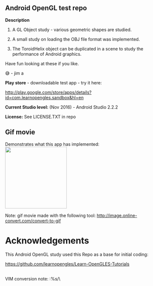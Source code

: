 Android OpenGL test repo
------------------------

<b>Description</b>

1) A GL Object study - various geometric shapes are studied.

2) A small study on loading the OBJ file format was implemented.

3) The ToroidHelix object can be duplicated in a scene to study the performance of Android graphics.

Have fun looking at these if you like.

:sweat_smile:  - jim a

<b>Play store</b> - downloadable test app - try it here:

http://play.google.com/store/apps/details?id=com.learnopengles.sandbox&hl=en

<b>Current Studio level:</b> (Nov 2016) - Android Studio 2.2.2

<b>License:</b> See LICENSE.TXT in repo

Gif movie
---------
Demonstrates what this app has implemented:<br>
<img src="Screenshots/movie.gif" width = 200>

Note: gif movie made with the following tool:  http://image.online-convert.com/convert-to-gif

# Acknowledgements

This Android OpenGL study used this Repo as a base for initial coding:

https://github.com/learnopengles/Learn-OpenGLES-Tutorials

<br>
VIM conversion note: :%s/\<m\([A-Z][a-z]\)/\L\1/g
<br>



